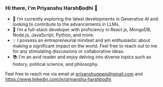 ### Hi there, I'm Priyanshu HarshBodhi 👋

- 🔭 I’m currently exploring the latest developments in Generative AI and looking to contribute to the advancements in LLMs.
- 🌱 I’m a full-stack developer with proficiency in React.js, MongoDB, Node.js, JavaScript, Python, and more.
- 💡 I possess an entrepreneurial mindset and am enthusiastic about making a significant impact on the world. Feel free to reach out to me for any stimulating discussions or collaborative ideas.
- 📚 I'm an avid reader and enjoy delving into diverse topics such as history, political science, and philosophy.

Feel free to reach me via email at priyanshuqpwp@gmail.com and https://www.linkedin.com/in/priyanshu-harshbodhi
